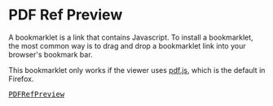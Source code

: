 # PDF Ref Preview

A bookmarklet is a link that contains Javascript. To install a bookmarklet, the most common way is to drag and drop a bookmarklet link into your browser's bookmark bar.

This bookmarklet only works if the viewer uses [pdf.js](https://github.com/mozilla/pdf.js/), which is the default in Firefox.

<pre>
<a href="javascript:(async()=>{const e=window.PDFViewerApplication;if('_previewHandler'in e)return document.removeEventListener('mouseover',e._previewHandler),void delete e._previewHandler;const t=await e.pdfDocument.getDestinations();async function n(n){if('internalLink'!=n.target.className)return;const i=n.target.hash,o=n.target.parentElement,r=document.createElement('canvas');r.style.border='1px solid black',r.style.direction='ltr';const a=i.substring(1),s=a in t?t[a]:JSON.parse(decodeURIComponent(a)),d=e.pdfLinkService._cachedPageNumber(s[0]);e.pdfDocument.getPage(d).then(function(e){const t=e.getViewport({scale:1});r.style.height=`${t.height}px`,r.style.width=`${t.width}px`;const n=e.getViewport({scale:4,offsetX:4*-s[2],offsetY:4*(s[3]-t.height)});r.height=n.height,r.width=n.width;const i={canvasContext:r.getContext('2d'),viewport:n};e.render(i)}),o.appendChild(r),o.addEventListener('mouseleave',function(e){r.remove()})}document.addEventListener('mouseover',n),e._previewHandler=n})();">PDFRefPreview</a>
<pre>